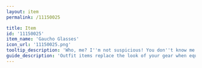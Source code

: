 ```yaml
---
layout: item
permalink: /11150025

title: Item
id: '11150025'
item_name: 'Gaucho Glasses'
icon_url: '11150025.png'
tooltip_description: 'Who, me? I''m not suspicious! You don''t know me! I swear!'
guide_description: 'Outfit items replace the look of your gear when equipped.'
---
```

